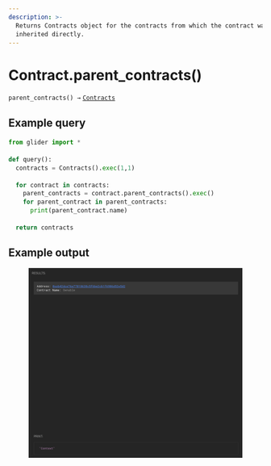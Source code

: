 ```yaml
---
description: >-
  Returns Contracts object for the contracts from which the contract was
  inherited directly.
---
```


# Contract.parent\_contracts()

`parent_contracts() →` [`Contracts`](../contracts/)

## Example query

```python
from glider import *

def query():
  contracts = Contracts().exec(1,1)

  for contract in contracts:
    parent_contracts = contract.parent_contracts().exec()
    for parent_contract in parent_contracts:
      print(parent_contract.name)

  return contracts
```

## Example output

<figure><img src="../../.gitbook/assets/image (73).png" alt=""><figcaption></figcaption></figure>
